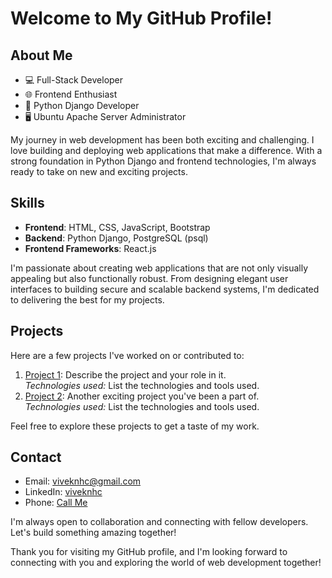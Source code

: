 <!DOCTYPE html>
<html>
<head>

</head>
<body>
  <h1>Welcome to My GitHub Profile!</h1>

  <h2>About Me</h2>
  <ul>
    <li>💻 Full-Stack Developer</li>
    <li>🌐 Frontend Enthusiast</li>
    <li>🐍 Python Django Developer</li>
    <li>🖥️ Ubuntu Apache Server Administrator</li>
  </ul>

  <p>My journey in web development has been both exciting and challenging. I love building and deploying web applications that make a difference. With a strong foundation in Python Django and frontend technologies, I'm always ready to take on new and exciting projects.</p>

  <h2>Skills</h2>
  <ul>
    <li><strong>Frontend</strong>: HTML, CSS, JavaScript, Bootstrap</li>
    <li><strong>Backend</strong>: Python Django, PostgreSQL (psql)</li>
    <li><strong>Frontend Frameworks</strong>: React.js</li>
  </ul>

  <p>I'm passionate about creating web applications that are not only visually appealing but also functionally robust. From designing elegant user interfaces to building secure and scalable backend systems, I'm dedicated to delivering the best for my projects.</p>

  <h2>Projects</h2>
  <p>Here are a few projects I've worked on or contributed to:</p>
  <ol>
    <li><a href="link-to-project">Project 1</a>: Describe the project and your role in it.<br>
      <em>Technologies used:</em> List the technologies and tools used.
    </li>
    <li><a href="link-to-project">Project 2</a>: Another exciting project you've been a part of.<br>
      <em>Technologies used:</em> List the technologies and tools used.
    </li>
  </ol>

  <p>Feel free to explore these projects to get a taste of my work.</p>

  <h2>Contact</h2>
  <ul>
    <li>Email: <a href="mailto:youremail@example.com">viveknhc@gmail.com</a></li>
    <li>LinkedIn: <a href="https://www.linkedin.com/in/yourprofile">viveknhc</a></li>
    <li>Phone: <a href="tel:918547768153">Call Me</a></li>
  </ul>

  <p>I'm always open to collaboration and connecting with fellow developers. Let's build something amazing together!</p>

  <p>Thank you for visiting my GitHub profile, and I'm looking forward to connecting with you and exploring the world of web development together!</p>
</body>
</html>
